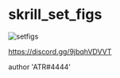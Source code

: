 # skrill_set_figs

![setfigs](https://user-images.githubusercontent.com/119594378/233800208-ccb413e5-0658-48d9-a5cf-609edc5149bf.png)

https://discord.gg/9jbqhVDVVT

author 'ATR#4444'
